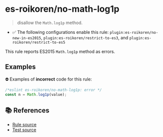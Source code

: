 # es-roikoren/no-math-log1p
> disallow the `Math.log1p` method.

- ✅ The following configurations enable this rule: `plugin:es-roikoren/no-new-in-es2015`, `plugin:es-roikoren/restrict-to-es3`, and `plugin:es-roikoren/restrict-to-es5`

This rule reports ES2015 `Math.log1p` method as errors.

## Examples

⛔ Examples of **incorrect** code for this rule:

```js
/*eslint es-roikoren/no-math-log1p: error */
const n = Math.log1p(value);
```

## 📚 References

- [Rule source](https://github.com/roikoren755/eslint-plugin-es/blob/v2.0.6/src/rules/no-math-log1p.ts)
- [Test source](https://github.com/roikoren755/eslint-plugin-es/blob/v2.0.6/tests/src/rules/no-math-log1p.ts)
